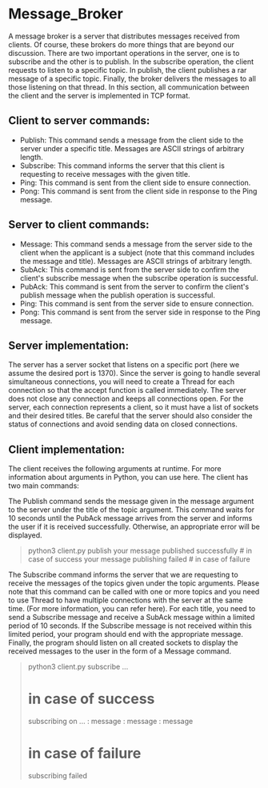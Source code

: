 # Message_Broker
A message broker is a server that distributes messages received from clients. Of course, these brokers do more things that are beyond our discussion. There are two important operations in the server, one is to subscribe and the other is to publish. In the subscribe operation, the client requests to listen to a specific topic. In publish, the client publishes a rar message of a specific topic. Finally, the broker delivers the messages to all those listening on that thread. In this section, all communication between the client and the server is implemented in TCP format.

## Client to server commands:
- Publish: This command sends a message from the client side to the server under a specific title. Messages are ASCII strings of arbitrary length.
- Subscribe: This command informs the server that this client is requesting to receive messages with the given title.
- Ping: This command is sent from the client side to ensure connection.
- Pong: This command is sent from the client side in response to the Ping message.

## Server to client commands:
- Message: This command sends a message from the server side to the client when the applicant is a subject (note that this command includes the message and title). Messages are ASCII strings of arbitrary length.
- SubAck: This command is sent from the server side to confirm the client's subscribe message when the subscribe operation is successful.
- PubAck: This command is sent from the server to confirm the client's publish message when the publish operation is successful.
- Ping: This command is sent from the server side to ensure connection.
- Pong: This command is sent from the server side in response to the Ping message.

## Server implementation:
The server has a server socket that listens on a specific port (here we assume the desired port is 1370). Since the server is going to handle several simultaneous connections, you will need to create a Thread for each connection so that the accept function is called immediately. The server does not close any connection and keeps all connections open. For the server, each connection represents a client, so it must have a list of sockets and their desired titles. Be careful that the server should also consider the status of connections and avoid sending data on closed connections.

## Client implementation:
The client receives the following arguments at runtime. For more information about arguments in Python, you can use here. The client has two main commands:

The Publish command sends the message given in the message argument to the server under the title of the topic argument. This command waits for 10 seconds until the PubAck message arrives from the server and informs the user if it is received successfully. Otherwise, an appropriate error will be displayed.

> python3 client.py <host> <port> publish <topic> <message>
> your message published successfully # in case of success
> your message publishing failed # in case of failure

The Subscribe command informs the server that we are requesting to receive the messages of the topics given under the topic arguments.
 Please note that this command can be called with one or more topics and you need to use Thread to have multiple connections with the server at the same time. (For more information, you can refer here). For each title, you need to send a Subscribe message and receive a SubAck message within a limited period of 10 seconds. If the Subscribe message is not received within this limited period, your program should end with the appropriate message. Finally, the program should listen on all created sockets to display the received messages to the user in the form of a Message command.
 
 > python3 client.py <host> <port> subscribe <topic-1> <topic-2> ... <topic-n>
> # in case of success
> subscribing on <topic-1> <topic-2> ... <topic-n>
> <topic-1>: message
> <topic-2>: message
> <topic-1>: message
> # in case of failure
> subscribing failed
